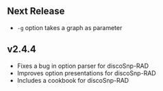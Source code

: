 ## Next Release

* `-g` option takes a graph as parameter



## v2.4.4

* Fixes a bug in option parser for discoSnp-RAD
* Improves option presentations for discoSnp-RAD
* Includes a cookbook for discoSnp-RAD

